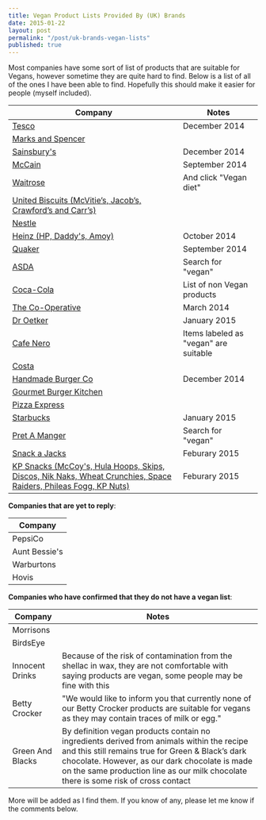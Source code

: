 ```yaml
---
title: Vegan Product Lists Provided By (UK) Brands
date: 2015-01-22
layout: post
permalink: "/post/uk-brands-vegan-lists"
published: true
---
```


Most companies have some sort of list of products that are suitable for Vegans, however sometime they are quite hard to find. Below is a list of all of the ones I have been able to find. Hopefully this should make it easier for people (myself included).

| Company | Notes |
| --------|------ |
|[Tesco](https://upload.scottrobertson.me/SamuNuSIZ0GHl.pdf) | December 2014 |
|[Marks and Spencer](http://health.marksandspencer.com/uploads/pdfs/Vegans.pdf)||
| [Sainsbury's](https://upload.scottrobertson.me/x6s232y5pgQ56.pdf) | December 2014 |
| [McCain](https://upload.scottrobertson.me/ng2Bx0M6t8zij.pdf) | September 2014 |
| [Waitrose](http://www.waitrose.com/home/inspiration/health_and_nutrition/special_diets_and_lifestyles/how_waitrose_can_help.html) | And click "Vegan diet" |
| [United Biscuits (McVitie’s, Jacob’s, Crawford’s and Carr’s)](http://www.unitedbiscuits.com/our-consumers/health-nutrition/special-diets/#tab-1413900132-2-73) ||
| [Nestle](http://www.nestle.co.uk/asset-library/documents/nutritionhealthwellness/vegan%20list.pdf)
| [Heinz (HP, Daddy's, Amoy)](https://upload.scottrobertson.me/tl975SsOdRbuu.pdf) | October 2014 |
| [Quaker](https://upload.scottrobertson.me/iQh4Bu2pLAvoK.png) | September 2014 |
| [ASDA](http://groceries.asda.com/) | Search for "vegan" |
| [Coca-Cola](http://www.coca-cola.co.uk/faq/ingredients/coca-cola-drinks-suitable-for-vegans-vegetarians.html) | List of non Vegan products |
| [The Co-Operative](https://upload.scottrobertson.me/b4ImDwE27ikeR.pdf) | March 2014 |
| [Dr Oetker](https://upload.scottrobertson.me/fnH0VxxwdjT0Z.png) | January 2015 |
| [Cafe Nero](http://www.caffenero.co.uk/nutrition/sandwiches.aspx) | Items labeled as "vegan" are suitable |
| [Costa](https://www.costa.co.uk/nutrition/) ||
| [Handmade Burger Co](http://handmadeburger.co.uk/wp-content/uploads/2014/12/23397-HBC-Allergy-Menu_ONLINE.pdf) | December 2014 |
| [Gourmet Burger Kitchen](http://www.gbk.co.uk/assets/img/pdfMenus/GBK-AllergyMenu.pdf) ||
| [Pizza Express](http://www.pizzaexpress.com/uploads/documents/allergy.pdf) ||
| [Starbucks](https://upload.scottrobertson.me/eRfCJoAC1e2X4.html) | January 2015 |
| [Pret A Manger](http://www.pret.com/files/uk/nutritionals/allergen_guide.pdf) | Search for "vegan" |
| [Snack a Jacks](https://upload.scottrobertson.me/jqzMWUtbTe5pR.pdf) | Feburary 2015 |
| [KP Snacks (McCoy's, Hula Hoops, Skips, Discos, Nik Naks, Wheat Crunchies, Space Raiders, Phileas Fogg, KP Nuts)](https://upload.scottrobertson.me/XnW6Nbr1j3w3i.pdf) | Feburary 2015 |

**Companies that are yet to reply**:

| Company |
|---------|
| PepsiCo |
| Aunt Bessie's |
| Warburtons |
| Hovis |

**Companies who have confirmed that they do not have a vegan list**:

| Company | Notes |
|-----------------|----------------------------------------------------------------------------------------------------------------------------------------------------------|
| Morrisons |  |
| BirdsEye |  |
| Innocent Drinks | Because of the risk of contamination from the shellac in wax, they are not comfortable with saying products are vegan, some people may be fine with this |
| Betty Crocker | "We would like to inform you that currently none of our Betty Crocker products are suitable for vegans as they may contain traces of milk or egg." |
| Green And Blacks| By definition vegan products contain no ingredients derived from animals within the recipe and this still remains true for Green & Black’s dark chocolate. However, as our dark chocolate is made on the same production line as our milk chocolate there is some risk of cross contact |

More will be added as I find them. If you know of any, please let me know if the comments below.
